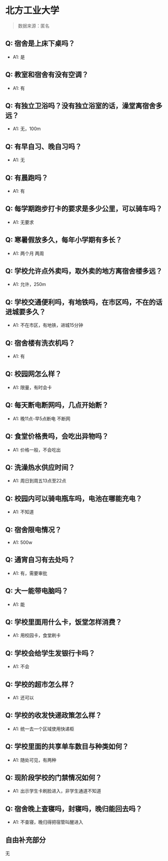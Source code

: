 # 北方工业大学

> 数据来源：匿名

## Q: 宿舍是上床下桌吗？

- A1: 是

## Q: 教室和宿舍有没有空调？

- A1: 有

## Q: 有独立卫浴吗？没有独立浴室的话，澡堂离宿舍多远？

- A1: 无，100m

## Q: 有早自习、晚自习吗？

- A1: 无

## Q: 有晨跑吗？

- A1: 有

## Q: 每学期跑步打卡的要求是多少公里，可以骑车吗？

- A1: 无要求

## Q: 寒暑假放多久，每年小学期有多长？

- A1: 两个月 两周

## Q: 学校允许点外卖吗，取外卖的地方离宿舍楼多远？

- A1: 允许，250m

## Q: 学校交通便利吗，有地铁吗，在市区吗，不在的话进城要多久？

- A1: 不在市区，有地铁，进城15分钟

## Q: 宿舍楼有洗衣机吗？

- A1: 有

## Q: 校园网怎么样？

- A1: 限量，有时会卡

## Q: 每天断电断网吗，几点开始断？

- A1: 晚11点-早5点断电 不断网

## Q: 食堂价格贵吗，会吃出异物吗？

- A1: 价格一般，不会吃出

## Q: 洗澡热水供应时间？

- A1: 周日到周五13点至22点

## Q: 校园内可以骑电瓶车吗，电池在哪能充电？

- A1: 不知道

## Q: 宿舍限电情况？

- A1: 500w

## Q: 通宵自习有去处吗？

- A1: 有，需要审批

## Q: 大一能带电脑吗？

- A1: 能

## Q: 学校里面用什么卡，饭堂怎样消费？

- A1: 用校园卡，食堂刷卡

## Q: 学校会给学生发银行卡吗？

- A1: 不会

## Q: 学校的超市怎么样？

- A1: 还可以

## Q: 学校的收发快递政策怎么样？

- A1: 统一去一个区域使用快递柜

## Q: 学校里面的共享单车数目与种类如何？

- A1: 随处可见，有两种

## Q: 现阶段学校的门禁情况如何？

- A1: 出示学生卡刷脸进入，非学生通道不知道

## Q: 宿舍晚上查寝吗，封寝吗，晚归能回去吗？

- A1: 不查寝，晚归得把宿管叫醒进入

## 自由补充部分

无